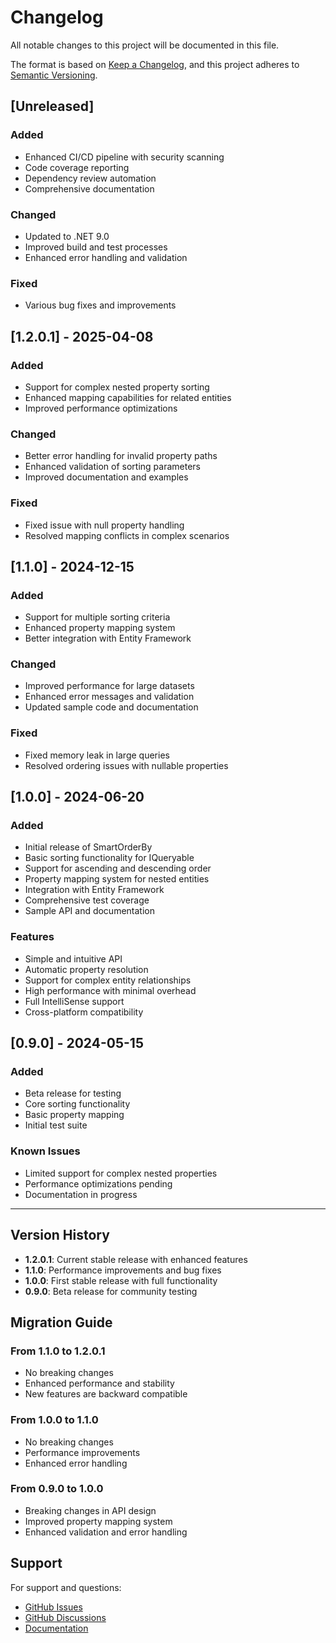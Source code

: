 # Changelog

All notable changes to this project will be documented in this file.

The format is based on [Keep a Changelog](https://keepachangelog.com/en/1.0.0/),
and this project adheres to [Semantic Versioning](https://semver.org/spec/v2.0.0.html).

## [Unreleased]

### Added
- Enhanced CI/CD pipeline with security scanning
- Code coverage reporting
- Dependency review automation
- Comprehensive documentation

### Changed
- Updated to .NET 9.0
- Improved build and test processes
- Enhanced error handling and validation

### Fixed
- Various bug fixes and improvements

## [1.2.0.1] - 2025-04-08

### Added
- Support for complex nested property sorting
- Enhanced mapping capabilities for related entities
- Improved performance optimizations

### Changed
- Better error handling for invalid property paths
- Enhanced validation of sorting parameters
- Improved documentation and examples

### Fixed
- Fixed issue with null property handling
- Resolved mapping conflicts in complex scenarios

## [1.1.0] - 2024-12-15

### Added
- Support for multiple sorting criteria
- Enhanced property mapping system
- Better integration with Entity Framework

### Changed
- Improved performance for large datasets
- Enhanced error messages and validation
- Updated sample code and documentation

### Fixed
- Fixed memory leak in large queries
- Resolved ordering issues with nullable properties

## [1.0.0] - 2024-06-20

### Added
- Initial release of SmartOrderBy
- Basic sorting functionality for IQueryable<T>
- Support for ascending and descending order
- Property mapping system for nested entities
- Integration with Entity Framework
- Comprehensive test coverage
- Sample API and documentation

### Features
- Simple and intuitive API
- Automatic property resolution
- Support for complex entity relationships
- High performance with minimal overhead
- Full IntelliSense support
- Cross-platform compatibility

## [0.9.0] - 2024-05-15

### Added
- Beta release for testing
- Core sorting functionality
- Basic property mapping
- Initial test suite

### Known Issues
- Limited support for complex nested properties
- Performance optimizations pending
- Documentation in progress

---

## Version History

- **1.2.0.1**: Current stable release with enhanced features
- **1.1.0**: Performance improvements and bug fixes
- **1.0.0**: First stable release with full functionality
- **0.9.0**: Beta release for community testing

## Migration Guide

### From 1.1.0 to 1.2.0.1
- No breaking changes
- Enhanced performance and stability
- New features are backward compatible

### From 1.0.0 to 1.1.0
- No breaking changes
- Performance improvements
- Enhanced error handling

### From 0.9.0 to 1.0.0
- Breaking changes in API design
- Improved property mapping system
- Enhanced validation and error handling

## Support

For support and questions:
- [GitHub Issues](https://github.com/byerlikaya/SmartOrderBy/issues)
- [GitHub Discussions](https://github.com/byerlikaya/SmartOrderBy/discussions)
- [Documentation](https://github.com/byerlikaya/SmartOrderBy/wiki)
